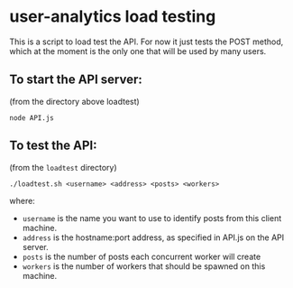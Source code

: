 # user-analytics load testing

This is a script to load test the API. For now it just tests the POST method, which at the moment is the only one that will be used by many users.

## To start the API server:

(from the directory above loadtest)

    node API.js

## To test the API:

(from the `loadtest` directory)

    ./loadtest.sh <username> <address> <posts> <workers>

where:
* `username` is the name you want to use to identify posts from this client machine.
* `address` is the hostname:port address, as specified in API.js on the API server.
* `posts` is the number of posts each concurrent worker will create
* `workers` is the number of workers that should be spawned on this machine.




